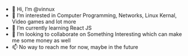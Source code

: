- 👋 Hi, I’m @vinnux
- 👀 I’m interested in Computer Programming, Networks, Linux Kernal, Video games and lot more
- 🌱 I’m currently learning React JS
- 💞️ I’m looking to collaborate on Something Interesting which can make me some money as well
- 📫 No way to reach me for now, maybe in the future

<!---
vinnux/vinnux is a ✨ special ✨ repository because its `README.md` (this file) appears on your GitHub profile.
You can click the Preview link to take a look at your changes.
--->
